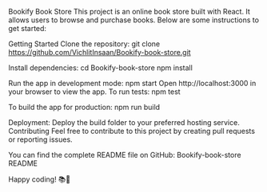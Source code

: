 Bookify Book Store
This project is an online book store built with React. It allows users to browse and purchase books. Below are some instructions to get started:

Getting Started
Clone the repository:
git clone https://github.com/VichlitInsaan/Bookify-book-store.git

Install dependencies:
cd Bookify-book-store
npm install

Run the app in development mode:
npm start
Open http://localhost:3000 in your browser to view the app.
To run tests:
npm test

To build the app for production:
npm run build

Deployment:
Deploy the build folder to your preferred hosting service.
Contributing
Feel free to contribute to this project by creating pull requests or reporting issues.

You can find the complete README file on GitHub: Bookify-book-store README

Happy coding! 📚🚀
